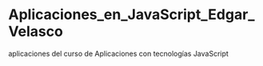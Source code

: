 # Aplicaciones_en_JavaScript_Edgar_Velasco
aplicaciones del curso de Aplicaciones con tecnologías JavaScript
